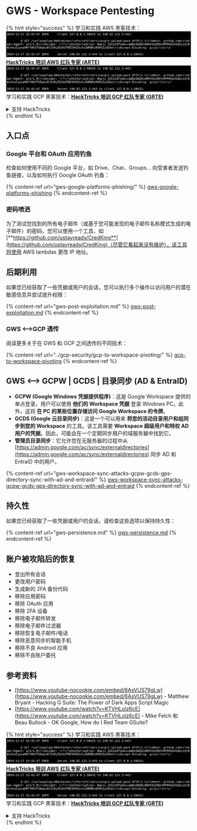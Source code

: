 # GWS - Workspace Pentesting

{% hint style="success" %}
学习和实践 AWS 黑客技术：<img src="../../.gitbook/assets/image (1).png" alt="" data-size="line">[**HackTricks 培训 AWS 红队专家 (ARTE)**](https://training.hacktricks.xyz/courses/arte)<img src="../../.gitbook/assets/image (1).png" alt="" data-size="line">\
学习和实践 GCP 黑客技术：<img src="../../.gitbook/assets/image (2).png" alt="" data-size="line">[**HackTricks 培训 GCP 红队专家 (GRTE)**<img src="../../.gitbook/assets/image (2).png" alt="" data-size="line">](https://training.hacktricks.xyz/courses/grte)

<details>

<summary>支持 HackTricks</summary>

* 查看 [**订阅计划**](https://github.com/sponsors/carlospolop)!
* **加入** 💬 [**Discord 群组**](https://discord.gg/hRep4RUj7f) 或 [**Telegram 群组**](https://t.me/peass) 或 **在** **Twitter** 🐦 [**@hacktricks\_live**](https://twitter.com/hacktricks\_live)** 上关注我们。**
* **通过向** [**HackTricks**](https://github.com/carlospolop/hacktricks) 和 [**HackTricks Cloud**](https://github.com/carlospolop/hacktricks-cloud) GitHub 仓库提交 PR 来分享黑客技巧。

</details>
{% endhint %}

## 入口点

### Google 平台和 OAuth 应用钓鱼

检查如何使用不同的 Google 平台，如 Drive、Chat、Groups... 向受害者发送钓鱼链接，以及如何执行 Google OAuth 钓鱼：

{% content-ref url="gws-google-platforms-phishing/" %}
[gws-google-platforms-phishing](gws-google-platforms-phishing/)
{% endcontent-ref %}

### 密码喷洒

为了测试您找到的所有电子邮件（或基于您可能发现的电子邮件名称模式生成的电子邮件）的密码，您可以使用一个工具，如 [**https://github.com/ustayready/CredKing**](https://github.com/ustayready/CredKing)（尽管它看起来没有维护），该工具将使用 AWS lambdas 更改 IP 地址。

## 后期利用

如果您已经获取了一些凭据或用户的会话，您可以执行多个操作以访问用户的潜在敏感信息并尝试提升权限：

{% content-ref url="gws-post-exploitation.md" %}
[gws-post-exploitation.md](gws-post-exploitation.md)
{% endcontent-ref %}

### GWS <-->GCP 透传

阅读更多关于在 GWS 和 GCP 之间透传的不同技术：

{% content-ref url="../gcp-security/gcp-to-workspace-pivoting/" %}
[gcp-to-workspace-pivoting](../gcp-security/gcp-to-workspace-pivoting/)
{% endcontent-ref %}

## GWS <--> GCPW | GCDS | 目录同步 (AD & EntraID)

* **GCPW (Google Windows 凭据提供程序)**：这是 Google Workspace 提供的单点登录，用户可以使用 **他们的 Workspace 凭据** 登录 Windows PC。此外，这将 **在 PC 的某些位置存储访问 Google Workspace 的令牌**。
* **GCDS (Google 云目录同步)**：这是一个可以用来 **将您的活动目录用户和组同步到您的 Workspace** 的工具。该工具需要 **Workspace 超级用户和特权 AD 用户的凭据**。因此，可能会在一个定期同步用户的域服务器中找到它。
* **管理员目录同步**：它允许您在无服务器的过程中从 [https://admin.google.com/ac/sync/externaldirectories](https://admin.google.com/ac/sync/externaldirectories) 同步 AD 和 EntraID 中的用户。

{% content-ref url="gws-workspace-sync-attacks-gcpw-gcds-gps-directory-sync-with-ad-and-entraid/" %}
[gws-workspace-sync-attacks-gcpw-gcds-gps-directory-sync-with-ad-and-entraid](gws-workspace-sync-attacks-gcpw-gcds-gps-directory-sync-with-ad-and-entraid/)
{% endcontent-ref %}

## 持久性

如果您已经获取了一些凭据或用户的会话，请检查这些选项以保持持久性：

{% content-ref url="gws-persistence.md" %}
[gws-persistence.md](gws-persistence.md)
{% endcontent-ref %}

## 账户被攻陷后的恢复

* 登出所有会话
* 更改用户密码
* 生成新的 2FA 备份代码
* 移除应用密码
* 移除 OAuth 应用
* 移除 2FA 设备
* 移除电子邮件转发
* 移除电子邮件过滤器
* 移除恢复电子邮件/电话
* 移除恶意同步的智能手机
* 移除不良 Android 应用
* 移除不良账户委托

## 参考资料

* [https://www.youtube-nocookie.com/embed/6AsVUS79gLw](https://www.youtube-nocookie.com/embed/6AsVUS79gLw) - Matthew Bryant - Hacking G Suite: The Power of Dark Apps Script Magic
* [https://www.youtube.com/watch?v=KTVHLolz6cE](https://www.youtube.com/watch?v=KTVHLolz6cE) - Mike Felch 和 Beau Bullock - OK Google, How do I Red Team GSuite?

{% hint style="success" %}
学习和实践 AWS 黑客技术：<img src="../../.gitbook/assets/image (1).png" alt="" data-size="line">[**HackTricks 培训 AWS 红队专家 (ARTE)**](https://training.hacktricks.xyz/courses/arte)<img src="../../.gitbook/assets/image (1).png" alt="" data-size="line">\
学习和实践 GCP 黑客技术：<img src="../../.gitbook/assets/image (2).png" alt="" data-size="line">[**HackTricks 培训 GCP 红队专家 (GRTE)**<img src="../../.gitbook/assets/image (2).png" alt="" data-size="line">](https://training.hacktricks.xyz/courses/grte)

<details>

<summary>支持 HackTricks</summary>

* 查看 [**订阅计划**](https://github.com/sponsors/carlospolop)!
* **加入** 💬 [**Discord 群组**](https://discord.gg/hRep4RUj7f) 或 [**Telegram 群组**](https://t.me/peass) 或 **在** **Twitter** 🐦 [**@hacktricks\_live**](https://twitter.com/hacktricks\_live)** 上关注我们。**
* **通过向** [**HackTricks**](https://github.com/carlospolop/hacktricks) 和 [**HackTricks Cloud**](https://github.com/carlospolop/hacktricks-cloud) GitHub 仓库提交 PR 来分享黑客技巧。

</details>
{% endhint %}
